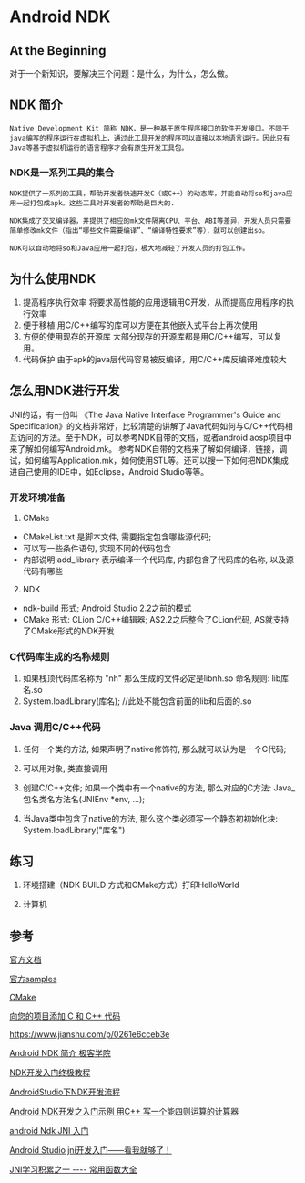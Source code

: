 # Android NDK

## At the Beginning
对于一个新知识，要解决三个问题：是什么，为什么，怎么做。

## NDK 简介
    Native Development Kit 简称 NDK，是一种基于原生程序接口的软件开发接口。不同于java编写的程序运行在虚拟机上，通过此工具开发的程序可以直接以本地语言运行。因此只有Java等基于虚拟机运行的语言程序才会有原生开发工具包。

### NDK是一系列工具的集合
    NDK提供了一系列的工具，帮助开发者快速开发C（或C++）的动态库，并能自动将so和java应用一起打包成apk。这些工具对开发者的帮助是巨大的.

    NDK集成了交叉编译器，并提供了相应的mk文件隔离CPU、平台、ABI等差异，开发人员只需要简单修改mk文件（指出“哪些文件需要编译”、“编译特性要求”等），就可以创建出so。

    NDK可以自动地将so和Java应用一起打包，极大地减轻了开发人员的打包工作。

## 为什么使用NDK

1. 提高程序执行效率
    将要求高性能的应用逻辑用C开发，从而提高应用程序的执行效率
2. 便于移植
    用C/C++编写的库可以方便在其他嵌入式平台上再次使用
3. 方便的使用现存的开源库
    大部分现存的开源库都是用C/C++编写，可以复用。
4. 代码保护
    由于apk的java层代码容易被反编译，用C/C++库反编译难度较大

## 怎么用NDK进行开发

JNI的话，有一份叫 《The Java Native Interface Programmer's Guide and Specification》的文档非常好，比较清楚的讲解了Java代码如何与C/C++代码相互访问的方法。至于NDK，可以参考NDK自带的文档，或者android aosp项目中来了解如何编写Android.mk。 参考NDK自带的文档来了解如何编译，链接，调试，如何编写Application.mk，如何使用STL等。还可以搜一下如何把NDK集成进自己使用的IDE中，如Eclipse，Android Studio等等。

### 开发环境准备
1. CMake
* CMakeList.txt 是脚本文件, 需要指定包含哪些源代码;
* 可以写一些条件语句, 实现不同的代码包含
* 内部说明:add_library 表示编译一个代码库, 内部包含了代码库的名称, 以及源代码有哪些
2. NDK
* ndk-build 形式; Android Studio 2.2之前的模式
* CMake 形式: CLion C/C++编辑器; AS2.2之后整合了CLion代码, AS就支持了CMake形式的NDK开发

### C代码库生成的名称规则
1. 如果栈顶代码库名称为 "nh" 那么生成的文件必定是libnh.so
命名规则: lib库名.so
2. System.loadLibrary(库名); //此处不能包含前面的lib和后面的.so

### Java 调用C/C++代码
1. 任何一个类的方法, 如果声明了native修饰符, 那么就可以认为是一个C代码;

2. 可以用对象, 类直接调用

3. 创建C/C++文件; 如果一个类中有一个native的方法, 那么对应的C方法: Java_包名类名方法名(JNIEnv *env, ...);

4. 当Java类中包含了native的方法, 那么这个类必须写一个静态初初始化块: System.loadLibrary("库名")

## 练习

1. 环境搭建（NDK BUILD 方式和CMake方式）打印HelloWorld

2. 计算机

## 参考

[官方文档](https://developer.android.com/ndk/guides)

[官方samples](https://developer.android.com/ndk/samples)

[CMake](https://developer.android.google.cn/ndk/guides/cmake)

[向您的项目添加 C 和 C++ 代码](https://developer.android.google.cn/studio/projects/add-native-code.html)

https://www.jianshu.com/p/0261e6cceb3e

[Android NDK 简介 极客学院](http://wiki.jikexueyuan.com/project/jni-ndk-developer-guide/ndkoverview.html)

[NDK开发入门终极教程](https://juejin.im/post/5c3b01016fb9a049f81984bb)

[AndroidStudio下NDK开发流程](http://www.liuhaihua.cn/archives/566540.html)

[Android NDK开发之入门示例 用C++ 写一个能四则运算的计算器](https://yq.aliyun.com/articles/656469/)

[android Ndk JNI 入门](https://cloud.tencent.com/developer/article/1356491)

[Android Studio jni开发入门——看我就够了！](http://www.jcodecraeer.com/a/anzhuokaifa/2017/0401/7769.html)

[JNI学习积累之一 ---- 常用函数大全](https://blog.csdn.net/qinjuning/article/details/7595104)
